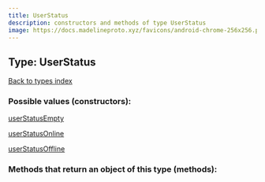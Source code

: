 ```yaml
---
title: UserStatus
description: constructors and methods of type UserStatus
image: https://docs.madelineproto.xyz/favicons/android-chrome-256x256.png
---
```

## Type: UserStatus  
[Back to types index](index.md)



### Possible values (constructors):

[userStatusEmpty](../constructors/userStatusEmpty.md)  

[userStatusOnline](../constructors/userStatusOnline.md)  

[userStatusOffline](../constructors/userStatusOffline.md)  



### Methods that return an object of this type (methods):



